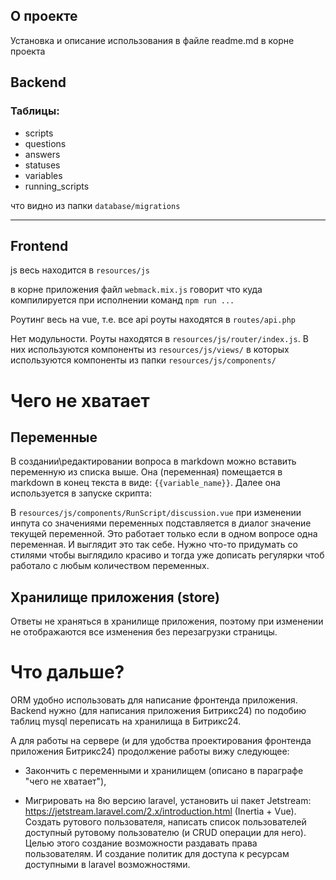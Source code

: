 ## О проекте
Установка и описание использования в файле readme.md в корне проекта
## Backend
### Таблицы:
* scripts
* questions
* answers
* statuses
* variables
* running_scripts

что видно из папки `database/migrations`
***

## Frontend

js весь находится в `resources/js`

в корне приложения файл `webmack.mix.js` говорит что куда компилируется при исполнении команд `npm run ...`

Роутинг весь на vue, т.е. все api роуты находятся в `routes/api.php`

Нет модульности. Роуты находятся в `resources/js/router/index.js`. В них используются компоненты из `resources/js/views/` в которых используются компоненты из папки `resources/js/components/`

# Чего не хватает

## Переменные
В создании\редактировании вопроса в markdown можно вставить переменную из списка выше. Она (переменная) помещается в markdown в конец текста в виде: `{{variable_name}}`.
Далее она используется в запуске скрипта:

В `resources/js/components/RunScript/discussion.vue` при изменении инпута со значениями переменных подставляется в диалог значение текущей переменной.
Это работает только если в одном вопросе одна переменная. И выглядит это так себе. Нужно что-то придумать со стилями чтобы выглядило красиво и тогда уже дописать регулярки чтоб работало с любым количеством переменных.

## Хранилище приложения (store)
Ответы не храняться в хранилище приложения, поэтому при изменении не отображаются все изменения без перезагрузки страницы.

# Что дальше?

ORM удобно использовать для написание фронтенда приложения.
Backend нужно (для написания приложения Битрикс24) по подобию таблиц mysql переписать на хранилища в Битрикс24.

А для работы на сервере (и для удобства проектирования фронтенда приложения Битрикс24) продолжение работы вижу следующее:

* Закончить с переменными и хранилищем (описано в параграфе "чего не хватает"),

* Мигрировать на 8ю версию laravel, установить ui пакет Jetstream:
https://jetstream.laravel.com/2.x/introduction.html
(Inertia + Vue).
Создать рутового пользователя, написать список пользователей доступный рутовому пользователю (и CRUD операции для него). Целью этого создание возможности раздавать права пользователям. И создание политик для доступа к ресурсам доступными в laravel возможностями.
